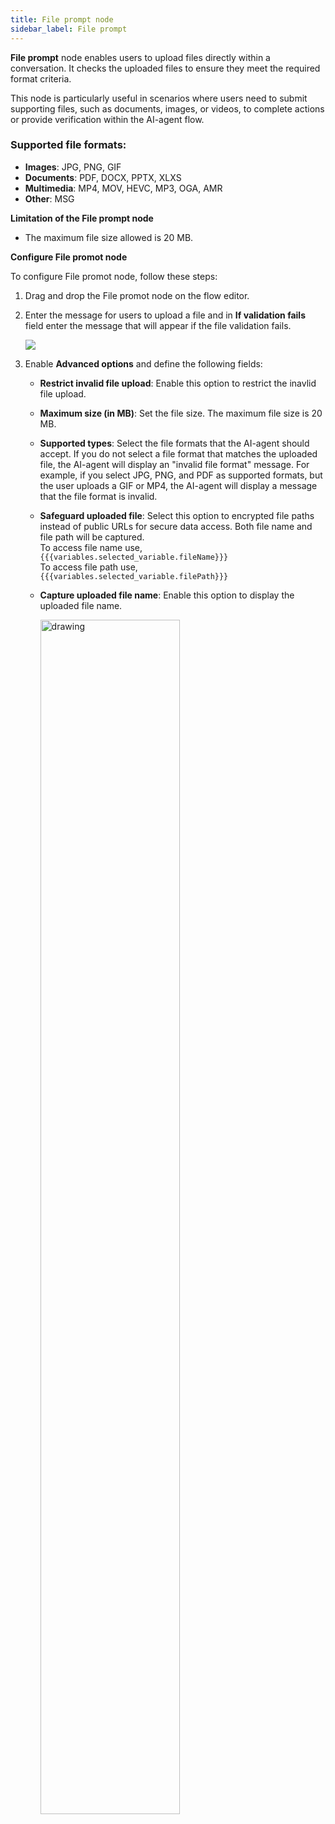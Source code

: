 ```yaml
---
title: File prompt node
sidebar_label: File prompt
---
```


**File prompt** node enables users to upload files directly within a conversation. It checks the uploaded files to ensure they meet the required format criteria.

This node is particularly useful in scenarios where users need to submit supporting files, such as documents, images, or videos, to complete actions or provide verification within the AI-agent flow.

### Supported file formats:

- **Images**: JPG, PNG, GIF  
- **Documents**: PDF, DOCX, PPTX, XLXS  
- **Multimedia**: MP4, MOV, HEVC, MP3, OGA, AMR  
- **Other**: MSG  

**Limitation of the File prompt node**

* The maximum file size allowed is 20 MB.

**Configure File promot node**

To configure File promot node, follow these steps:

1. Drag and drop the File promot node on the flow editor.

2. Enter the message for users to upload a file and in **If validation fails** field enter the message that will appear if the file validation fails.

     ![](https://imgur.com/3i8SFSo.png)
   
3. Enable **Advanced options** and define the following fields:
    * **Restrict invalid file upload**: Enable this option to restrict the inavlid file upload.
    * **Maximum size (in MB)**: Set the file size. The maximum file size is 20 MB.
    * **Supported types**: Select the file formats that the AI-agent should accept. If you do not select a file format that matches the uploaded file, the AI-agent will display an "invalid file format" message. For example, if you select JPG, PNG, and PDF as supported formats, but the user uploads a GIF or MP4, the AI-agent will display a message that the file format is invalid.
    * **Safeguard uploaded file**: Select this option to encrypted file paths instead of public URLs for secure data access. Both file name and file path will be captured.<br/> To access file name use, `{{{variables.selected_variable.fileName}}}`<br/>To access file path use,
`{{{variables.selected_variable.filePath}}}`
   * **Capture uploaded file name**: Enable this option to display the uploaded file name.

     <img src="https://imgur.com/AHBK12E.png" alt="drawing" width="70%"/>